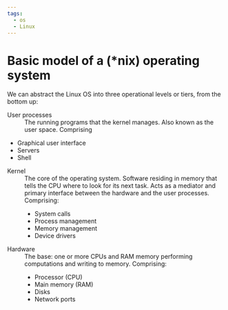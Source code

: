 ```yaml
---
tags:
  - os
  - Linux
---
```


# Basic model of a (*nix) operating system

We can abstract the Linux OS into three operational levels or tiers, from the bottom up:

<dl>
<dt>User processes</dt>
<dd>The running programs that the kernel manages. Also known as the user space. Comprising</dd>
<ul>
    <li>Graphical user interface</li>
    <li>Servers</li> 
    <li>Shell</li>    
  </ul>
<dt>Kernel</dt>
<dd>The core of the operating system. Software residing in memory that tells the CPU where to look for its next task. Acts as a mediator and primary interface between the hardware and the user processes. Comprising:
  <ul>
    <li>System calls</li>
    <li>Process management</li> 
    <li>Memory management</li>    
    <li>Device drivers</li>    
  </ul>
</dd>
<dt>Hardware</dt>
<dd>The base: one or more CPUs and RAM memory performing computations and writing to memory. Comprising:
  <ul>
    <li>Processor (CPU)</li>
    <li>Main memory (RAM)</li> 
    <li>Disks</li>    
    <li>Network ports</li>    
  </ul>
</dl>
